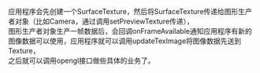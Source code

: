 应用程序会先创建一个SurfaceTexture，然后将SurfaceTexture传递给图形生产者对象（比如Camera，通过调用setPreviewTexture传递），  
图形生产者对象生产一帧数据后，会回调onFrameAvailable通知应用程序有新的图像数据可以使用，应用程序就可以调用updateTexImage将图像数据先送到Texture，  
之后就可以调用opengl接口做些具体的业务了。  
